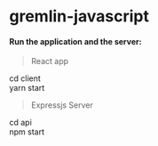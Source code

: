 # gremlin-javascript

#### Run the application and the server:
> React app 

  cd client  
  yarn start

> Expressjs Server

  cd api  
  npm start

